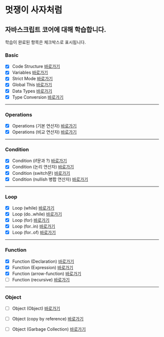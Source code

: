 # 멋쟁이 사자처럼
## 자바스크립트 코어에 대해 학습합니다.

학습이 완료된 항목은 체크박스로 표시됩니다.

### Basic
 - [x] Code Structure [바로가기](https://github.com/simseonbeom/core-javascript/blob/01.core/client/chapter/core/01.codeStructure.js)
 - [x] Variables [바로가기](https://github.com/simseonbeom/core-javascript/blob/01.core/client/chapter/core/02.variables.js)
 - [x] Strict Mode [바로가기](https://github.com/simseonbeom/core-javascript/blob/01.core/client/chapter/core/03.strictMode.js)
 - [x] Global This [바로가기](https://github.com/simseonbeom/core-javascript/blob/01.core/client/chapter/core/04.globalThis.js)
 - [x] Data Types [바로가기](https://github.com/simseonbeom/core-javascript/blob/01.core/client/chapter/core/05.dataType.js)
 - [x] Type Conversion [바로가기](https://github.com/simseonbeom/core-javascript/blob/01.core/client/chapter/core/06.typeConversion.js)
 ---
 ### Operations
 - [x] Operations (기본 연산자) [바로가기](https://github.com/simseonbeom/core-javascript/blob/01.core/client/chapter/core/07-1.operation.js)
 - [x] Operations (비교 연산자) [바로가기](https://github.com/simseonbeom/core-javascript/blob/01.core/client/chapter/core/07-2.operation.js)
 ---

 ### Condition 
 
 - [x] Condition (if문과 ?) [바로가기](https://github.com/simseonbeom/core-javascript/blob/01.core/client/chapter/core/08-1.condition.js)
 - [x] Condition (논리 연산자) [바로가기](https://github.com/simseonbeom/core-javascript/blob/01.core/client/chapter/core/08-2.condition.js)
 - [x] Condition (switch문) [바로가기](https://github.com/simseonbeom/core-javascript/blob/01.core/client/chapter/core/08-3.condition.js)
 - [x] Condition (nullish 병합 연산자) [바로가기](https://github.com/simseonbeom/core-javascript/blob/01.core/client/chapter/core/08-4.condition.js)
 ---
 ### Loop
 - [x] Loop (while) [바로가기](https://github.com/simseonbeom/core-javascript/blob/01.core/client/chapter/core/09-1.loop.js)
 - [x] Loop (do..while) [바로가기](https://github.com/simseonbeom/core-javascript/blob/01.core/client/chapter/core/09-2.loop.js)
 - [x] Loop (for) [바로가기](https://github.com/simseonbeom/core-javascript/blob/01.core/client/chapter/core/09-3.loop.js)
 - [x] Loop (for..in) [바로가기](https://github.com/simseonbeom/core-javascript/blob/01.core/client/chapter/core/09-4.loop.js)
 - [x] Loop (for..of) [바로가기](https://github.com/simseonbeom/core-javascript/blob/01.core/client/chapter/core/09-5.loop.js)
 ---
 ### Function
 - [x] Function (Declaration) [바로가기](https://github.com/simseonbeom/core-javascript/blob/01.core/client/chapter/core/10-1.function.js)
 - [x] Function (Expression) [바로가기](https://github.com/simseonbeom/core-javascript/blob/01.core/client/chapter/core/10-2.function.js)
 - [x] Function (arrow-function) [바로가기](https://github.com/simseonbeom/core-javascript/blob/01.core/client/chapter/core/10-3.function.js)
 - [ ] Function (recursive) [바로가기](https://github.com/simseonbeom/core-javascript/blob/01.core/client/chapter/core/10-4.function.js)
 ---
 ### Object
 - [ ] Object (Object) [바로가기](https://github.com/simseonbeom/core-javascript/blob/01.core/client/chapter/core/11-1.object.js)
 - [ ] Object (copy by reference) [바로가기](https://github.com/simseonbeom/core-javascript/blob/01.core/client/chapter/core/11-2.object.js)
 - [ ] Object (Garbage Collection) [바로가기](https://github.com/simseonbeom/core-javascript/blob/01.core/client/chapter/core/11-3.object.js)

